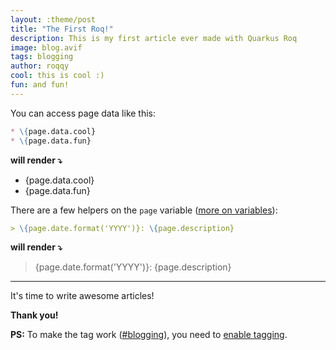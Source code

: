 ```yaml
---
layout: :theme/post
title: "The First Roq!"
description: This is my first article ever made with Quarkus Roq
image: blog.avif
tags: blogging
author: roqqy
cool: this is cool :)
fun: and fun!
---
```


You can access page data like this:
```markdown
* \{page.data.cool}
* \{page.data.fun}
```
**will render ⤵**

* {page.data.cool}
* {page.data.fun}


There are a few helpers on the `page` variable ([more on variables](https://docs.quarkiverse.io/quarkus-roq/dev/index.html#variables)):

```markdown
> \{page.date.format('YYYY')}: \{page.description}
```
**will render ⤵**

> {page.date.format('YYYY')}: {page.description}

---

It's time to write awesome articles!

__Thank you!__

**PS:** To make the tag work ([#blogging]({site.url.resolve('posts/tag/blogging')})), you need to [enable tagging](https://docs.quarkiverse.io/quarkus-roq/dev/quarkus-roq-plugins.html#plugin-tagging).